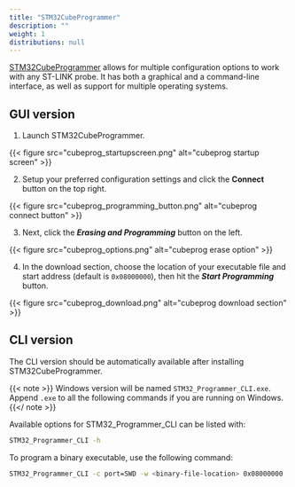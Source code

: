 ```yaml
---
title: "STM32CubeProgrammer"
description: ""
weight: 1
distributions: null
---
```


[STM32CubeProgrammer](https://www.st.com/en/development-tools/stm32cubeprog.html) allows for multiple configuration options to work with any ST-LINK probe. It has both a graphical and a command-line interface, as well as support for multiple operating systems.

<!--more-->

## GUI version

1. Launch STM32CubeProgrammer.

{{< figure src="cubeprog_startupscreen.png" alt="cubeprog startup screen" >}}

2. Setup your preferred configuration settings and click the **Connect** button on the top right.

{{< figure src="cubeprog_programming_button.png" alt="cubeprog connect button" >}}

3. Next, click the ***Erasing and Programming*** button on the left.

{{< figure src="cubeprog_options.png" alt="cubeprog erase option" >}}

4. In the download section, choose the location of your executable file and start address (default is `0x08000000`), then hit the ***Start Programming*** button.

{{< figure src="cubeprog_download.png" alt="cubeprog download section" >}}

## CLI version

The CLI version should be automatically available after installing STM32CubeProgrammer.

{{< note >}} Windows version will be named `STM32_Programmer_CLI.exe`. Append `.exe` to all the following commands if you are running on Windows. {{</ note >}}

Available options for STM32_Programmer_CLI can be listed with:

```bash
STM32_Programmer_CLI -h
```

To program a binary executable, use the following command:

```bash
STM32_Programmer_CLI -c port=SWD -w <binary-file-location> 0x08000000
```
